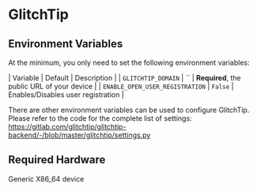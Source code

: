 # GlitchTip

## Environment Variables
At the minimum, you only need to set the following environment variables:

| Variable                        | Default | Description                                 |
| `GLITCHTIP_DOMAIN`              | ``      | **Required**, the public URL of your device |
| `ENABLE_OPEN_USER_REGISTRATION` | `False` | Enables/Disables user registration          |

There are other environment variables can be used to configure GlitchTip.
Please refer to the code for the complete list of settings:
https://gitlab.com/glitchtip/glitchtip-backend/-/blob/master/glitchtip/settings.py

## Required Hardware
Generic X86_64 device
